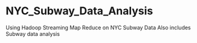 # NYC_Subway_Data_Analysis
Using Hadoop Streaming Map Reduce on NYC Subway Data 
Also includes Subway data analysis

